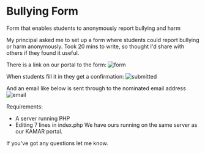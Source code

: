# Bullying Form
Form that enables students to anonymously report bullying and harm

My principal asked me to set up a form where students could report bullying or harm anonymously.
Took 20 mins to write, so thought I'd share with others if they found it useful.

There is a link on our portal to the form:
![form](https://raw.githubusercontent.com/mathsnz/bullying/master/Images/Form.jpg)

When students fill it in they get a confirmation:
![submitted](https://raw.githubusercontent.com/mathsnz/bullying/master/Images/Form%202.jpg)

And an email like below is sent through to the nominated email address
![email](https://raw.githubusercontent.com/mathsnz/bullying/master/Images/Email.jpg)

Requirements:
- A server running PHP
- Editing 7 lines in index.php
We have ours running on the same server as our KAMAR portal.

If you've got any questions let me know.
